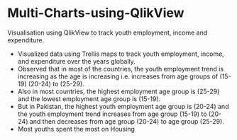 # Multi-Charts-using-QlikView
Visualisation using QlikView to track youth employment, income and expenditure.

* Visualized data using Trellis maps to track youth employment, income, and expenditure over the years globally.
* Observed that in most of the countries, the youth employment trend is increasing as the age is increasing i.e. increases from age groups of (15-19) (20-24) to (25-29).
* Also in most countries, the highest employment age group is (25-29) and the lowest employment age group is (15-19).
* But in Pakistan, the highest youth employment age group is (20-24) and the youth employment trend increases from age group (15-19) to (20-24) and then decreases from age group (20-24) to age group (25-29).
* Most youths spent the most on Housing
